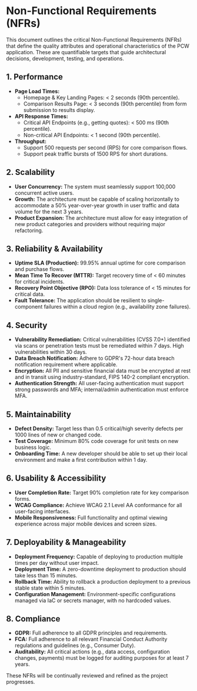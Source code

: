 # Non-Functional Requirements (NFRs)

This document outlines the critical Non-Functional Requirements (NFRs) that define the quality attributes and operational characteristics of the PCW application. These are quantifiable targets that guide architectural decisions, development, testing, and operations.

## 1. Performance

*   **Page Load Times:**
    *   Homepage & Key Landing Pages: < 2 seconds (90th percentile).
    *   Comparison Results Page: < 3 seconds (90th percentile) from form submission to results display.
*   **API Response Times:**
    *   Critical API Endpoints (e.g., getting quotes): < 500 ms (90th percentile).
    *   Non-critical API Endpoints: < 1 second (90th percentile).
*   **Throughput:**
    *   Support 500 requests per second (RPS) for core comparison flows.
    *   Support peak traffic bursts of 1500 RPS for short durations.

## 2. Scalability

*   **User Concurrency:** The system must seamlessly support 100,000 concurrent active users.
*   **Growth:** The architecture must be capable of scaling horizontally to accommodate a 50% year-over-year growth in user traffic and data volume for the next 3 years.
*   **Product Expansion:** The architecture must allow for easy integration of new product categories and providers without requiring major refactoring.

## 3. Reliability & Availability

*   **Uptime SLA (Production):** 99.95% annual uptime for core comparison and purchase flows.
*   **Mean Time To Recover (MTTR):** Target recovery time of < 60 minutes for critical incidents.
*   **Recovery Point Objective (RPO):** Data loss tolerance of < 15 minutes for critical data.
*   **Fault Tolerance:** The application should be resilient to single-component failures within a cloud region (e.g., availability zone failures).

## 4. Security

*   **Vulnerability Remediation:** Critical vulnerabilities (CVSS 7.0+) identified via scans or penetration tests must be remediated within 7 days. High vulnerabilities within 30 days.
*   **Data Breach Notification:** Adhere to GDPR's 72-hour data breach notification requirement where applicable.
*   **Encryption:** All PII and sensitive financial data must be encrypted at rest and in transit using industry-standard, FIPS 140-2 compliant encryption.
*   **Authentication Strength:** All user-facing authentication must support strong passwords and MFA; internal/admin authentication must enforce MFA.

## 5. Maintainability

*   **Defect Density:** Target less than 0.5 critical/high severity defects per 1000 lines of new or changed code.
*   **Test Coverage:** Minimum 80% code coverage for unit tests on new business logic.
*   **Onboarding Time:** A new developer should be able to set up their local environment and make a first contribution within 1 day.

## 6. Usability & Accessibility

*   **User Completion Rate:** Target 90% completion rate for key comparison forms.
*   **WCAG Compliance:** Achieve WCAG 2.1 Level AA conformance for all user-facing interfaces.
*   **Mobile Responsiveness:** Full functionality and optimal viewing experience across major mobile devices and screen sizes.

## 7. Deployability & Manageability

*   **Deployment Frequency:** Capable of deploying to production multiple times per day without user impact.
*   **Deployment Time:** A zero-downtime deployment to production should take less than 15 minutes.
*   **Rollback Time:** Ability to rollback a production deployment to a previous stable state within 5 minutes.
*   **Configuration Management:** Environment-specific configurations managed via IaC or secrets manager, with no hardcoded values.

## 8. Compliance

*   **GDPR:** Full adherence to all GDPR principles and requirements.
*   **FCA:** Full adherence to all relevant Financial Conduct Authority regulations and guidelines (e.g., Consumer Duty).
*   **Auditability:** All critical actions (e.g., data access, configuration changes, payments) must be logged for auditing purposes for at least 7 years.

These NFRs will be continually reviewed and refined as the project progresses.